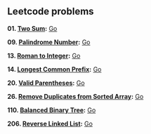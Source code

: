 ## Leetcode problems
**01. [Two Sum](https://leetcode.com/problems/two-sum/):** [Go](twoSum/twoSum.go)
  
**09. [Palindrome Number](https://leetcode.com/problems/palindrome-number/):** [Go](palindrome/palindrome.go)

**13. [Roman to Integer](https://leetcode.com/problems/roman-to-integer/):** [Go](13/romanToInt.go)

**14. [Longest Common Prefix](https://leetcode.com/problems/longest-common-prefix/):** [Go](14/prefix.go)

**20. [Valid Parentheses](https://leetcode.com/problems/valid-parentheses/):** [Go](20/validParentheses.go)

**26. [Remove Duplicates from Sorted Array](https://leetcode.com/problems/remove-duplicates-from-sorted-array/):** [Go](26/removeDuplicates.go)

**110. [Balanced Binary Tree](https://leetcode.com/problems/balanced-binary-tree/):** [Go](110/isBalanced.go)

**206. [Reverse Linked List](https://leetcode.com/problems/reverse-linked-list/):** [Go](206/reverseList.go)